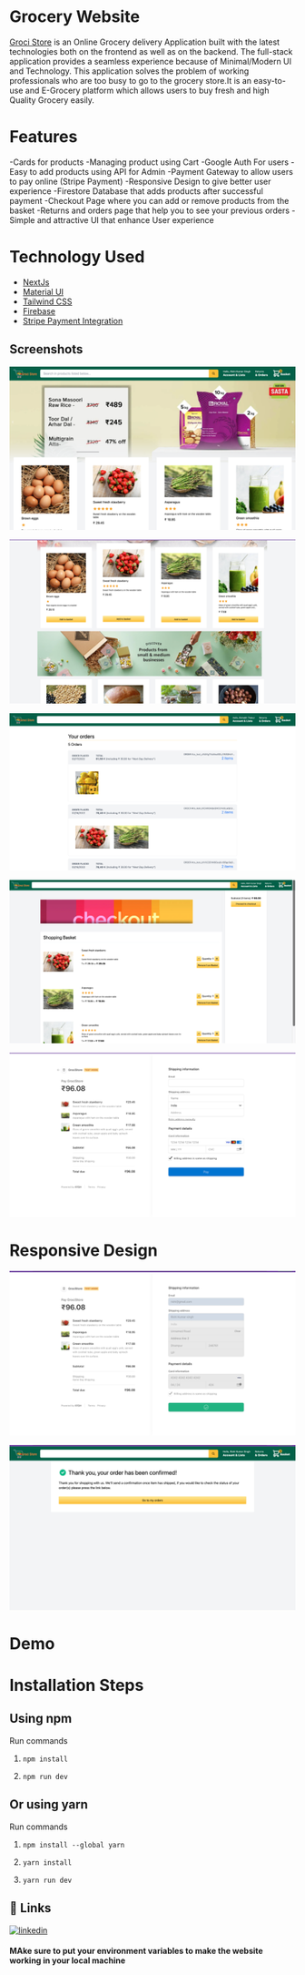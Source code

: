 
# Grocery Website

[Groci Store](https://groci-store.vercel.app) is an Online Grocery delivery Application built with the latest technologies both on the frontend as well as on the backend. The full-stack application provides a seamless experience because of Minimal/Modern UI and Technology. This application solves the problem of working professionals who are too busy to go to the grocery store.It  is an easy-to-use and  E-Grocery platform which allows users to buy fresh and high Quality Grocery  easily.

# Features

-Cards  for products
-Managing product using Cart
-Google Auth For users
-Easy to add products using API for Admin
-Payment Gateway to allow users to pay online (Stripe Payment)
-Responsive Design to give better user experience
-Firestore Database that adds products after successful payment
-Checkout Page where you can add or remove products from the basket
-Returns and orders page that help you to see your previous orders
-Simple and attractive  UI that enhance User experience


# Technology Used
 - [NextJs](https://nextjs.org/)
 - [Material UI](https://mui.com/)
 - [Tailwind CSS](https://tailwindcss.com/)
 - [Firebase](https://firebase.google.com/)
 - [Stripe Payment Integration](https://stripe.com/en-in)


## Screenshots


![App Screenshot](https://github.com/rishabhthakur11/Groci-Store/blob/main/Website%20Screen%20Shot/Screenshot%202022-02-17%20at%2011.47.16%20AM.png)

![App Screenshot](https://github.com/rishabhthakur11/Groci-Store/blob/main/Website%20Screen%20Shot/Screenshot%202022-02-17%20at%2011.49.44%20AM.png)

![App Screenshot](https://github.com/rishabhthakur11/Groci-Store/blob/main/Website%20Screen%20Shot/Screenshot%202022-02-17%20at%2011.50.52%20AM.png)

![App Screenshot](https://github.com/rishabhthakur11/Groci-Store/blob/main/Website%20Screen%20Shot/Screenshot%202022-02-17%20at%2011.51.23%20AM.png)

![App Screenshot](https://github.com/rishabhthakur11/Groci-Store/blob/main/Website%20Screen%20Shot/Screenshot%202022-02-17%20at%2011.52.11%20AM.png)
 # Responsive Design

![App Screenshot](https://github.com/rishabhthakur11/Groci-Store/blob/main/Website%20Screen%20Shot/Screenshot%202022-02-17%20at%2011.53.04%20AM.png)

 ![App Screenshot](https://github.com/rishabhthakur11/Groci-Store/blob/main/Website%20Screen%20Shot/Screenshot%202022-02-17%20at%2011.53.10%20AM.png)
# Demo



# Installation Steps



## Using npm

Run commands

1) ```npm install```


2) ```npm run dev```


## Or using yarn

Run commands 

1) ```npm install --global yarn```

2) ```yarn install```

3) ```yarn run dev```


## 🔗 Links
[![linkedin](https://img.shields.io/badge/linkedin-0A66C2?style=for-the-badge&logo=linkedin&logoColor=white)](https://www.linkedin.com/in/rishabhthakur11)
#### MAke sure to put your environment variables to make the website working in your local machine










